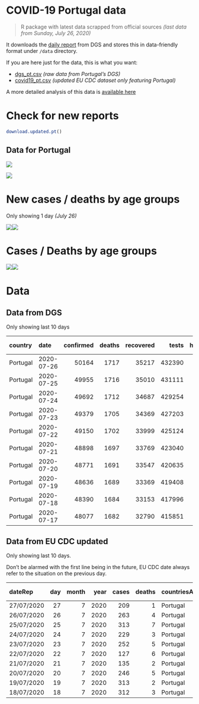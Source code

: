 COVID-19 Portugal data
================

> R package with latest data scrapped from official sources *(last data
> from Sunday, July 26, 2020)*

It downloads the [daily
report](https://covid19.min-saude.pt/relatorio-de-situacao/) from DGS
and stores this in data-friendly format under `/data` directory.

If you are here just for the data, this is what you want:

  - [dgs\_pt.csv](raw/master/data/dgs_pt.csv) *(raw data from Portugal’s
    DGS)*
  - [covid19\_pt.csv](raw/master/data/covid19_pt.csv) *(updated EU CDC
    dataset only featuring Portugal)*

A more detailed analysis of this data is [available
here](https://averissimo.github.io/covid19-analysis/portugal.html)

# Check for new reports

``` r
download.updated.pt()
```

## Data for Portugal

![](README_files/figure-gfm/unnamed-chunk-7-1.svg)<!-- -->

![](README_files/figure-gfm/unnamed-chunk-8-1.svg)<!-- -->

# New cases / deaths by age groups

Only showing 1 day *(July 26)*

![](README_files/figure-gfm/unnamed-chunk-10-1.svg)<!-- -->![](README_files/figure-gfm/unnamed-chunk-10-2.svg)<!-- -->

# Cases / Deaths by age groups

![](README_files/figure-gfm/unnamed-chunk-11-1.svg)<!-- -->![](README_files/figure-gfm/unnamed-chunk-11-2.svg)<!-- -->

# Data

## Data from DGS

Only showing last 10 days

| country  | date       | confirmed | deaths | recovered |  tests | hospitalized | in.icu | confirmed\_m\_00-09 | confirmed\_w\_00-09 | confirmed\_m\_10-19 | confirmed\_w\_10-19 | confirmed\_m\_20-29 | confirmed\_w\_20-29 | confirmed\_m\_30-39 | confirmed\_w\_30-39 | confirmed\_m\_40-49 | confirmed\_w\_40-49 | confirmed\_m\_50-59 | confirmed\_w\_50-59 | confirmed\_m\_60-69 | confirmed\_w\_60-69 | confirmed\_m\_70-79 | confirmed\_w\_70-79 | confirmed\_m\_80+ | confirmed\_w\_80+ | death\_m\_00-09 | death\_w\_00-09 | death\_m\_10-19 | death\_w\_10-19 | death\_m\_20-29 | death\_w\_20-29 | death\_m\_30-39 | death\_w\_30-39 | death\_m\_40-49 | death\_w\_40-49 | death\_m\_50-59 | death\_w\_50-59 | death\_m\_60-69 | death\_w\_60-69 | death\_m\_70-79 | death\_w\_70-79 | death\_m\_80+ | death\_w\_80+ |
| :------- | :--------- | --------: | -----: | --------: | -----: | -----------: | -----: | ------------------: | ------------------: | ------------------: | ------------------: | ------------------: | ------------------: | ------------------: | ------------------: | ------------------: | ------------------: | ------------------: | ------------------: | ------------------: | ------------------: | ------------------: | ------------------: | ----------------: | ----------------: | --------------: | --------------: | --------------: | --------------: | --------------: | --------------: | --------------: | --------------: | --------------: | --------------: | --------------: | --------------: | --------------: | --------------: | --------------: | --------------: | ------------: | ------------: |
| Portugal | 2020-07-26 |     50164 |   1717 |     35217 | 432390 |          403 |     48 |                 949 |                 800 |                1063 |                1207 |                3543 |                4117 |                3907 |                4292 |                3706 |                4588 |                3265 |                4345 |                2385 |                2656 |                1643 |                1857 |              1868 |              3905 |               0 |               0 |               0 |               0 |               1 |               1 |               1 |               2 |              10 |              10 |              38 |              17 |             104 |              48 |             203 |             129 |           500 |           653 |
| Portugal | 2020-07-25 |     49955 |   1716 |     35010 | 431111 |          410 |     50 |                 936 |                 791 |                1060 |                1203 |                3521 |                4096 |                3887 |                4280 |                3690 |                4573 |                3249 |                4329 |                2380 |                2645 |                1640 |                1850 |              1865 |              3893 |               0 |               0 |               0 |               0 |               1 |               1 |               1 |               2 |              10 |              10 |              38 |              17 |             104 |              48 |             202 |             129 |           500 |           653 |
| Portugal | 2020-07-24 |     49692 |   1712 |     34687 | 429254 |          420 |     52 |                 929 |                 784 |                1048 |                1195 |                3496 |                4072 |                3851 |                4259 |                3668 |                4551 |                3237 |                4312 |                2366 |                2633 |                1632 |                1842 |              1861 |              3889 |               0 |               0 |               0 |               0 |               1 |               1 |               1 |               2 |              10 |              10 |              38 |              17 |             104 |              48 |             201 |             129 |           499 |           651 |
| Portugal | 2020-07-23 |     49379 |   1705 |     34369 | 427203 |          431 |     59 |                 922 |                 773 |                1036 |                1183 |                3471 |                4043 |                3811 |                4234 |                3645 |                4525 |                3216 |                4299 |                2345 |                2623 |                1626 |                1837 |              1856 |              3867 |               0 |               0 |               0 |               0 |               1 |               1 |               1 |               2 |              10 |              10 |              38 |              17 |             104 |              48 |             199 |             128 |           497 |           649 |
| Portugal | 2020-07-22 |     49150 |   1702 |     33999 | 425124 |          439 |     59 |                 912 |                 770 |                1028 |                1172 |                3447 |                4024 |                3798 |                4214 |                3618 |                4507 |                3198 |                4291 |                2335 |                2616 |                1618 |                1827 |              1852 |              3858 |               0 |               0 |               0 |               0 |               1 |               1 |               1 |               2 |              10 |              10 |              38 |              17 |             104 |              48 |             199 |             128 |           495 |           648 |
| Portugal | 2020-07-21 |     48898 |   1697 |     33769 | 423040 |          439 |     62 |                 902 |                 758 |                1021 |                1155 |                3434 |                3995 |                3777 |                4191 |                3595 |                4482 |                3184 |                4282 |                2325 |                2607 |                1608 |                1815 |              1848 |              3855 |               0 |               0 |               0 |               0 |               1 |               1 |               1 |               2 |              10 |              10 |              38 |              17 |             103 |              48 |             199 |             128 |           492 |           647 |
| Portugal | 2020-07-20 |     48771 |   1691 |     33547 | 420635 |          454 |     61 |                 898 |                 756 |                1018 |                1152 |                3423 |                3979 |                3768 |                4175 |                3589 |                4473 |                3174 |                4276 |                2316 |                2601 |                1605 |                1809 |              1846 |              3849 |               0 |               0 |               0 |               0 |               1 |               1 |               1 |               2 |              10 |              10 |              38 |              17 |             102 |              48 |             198 |             128 |           492 |           643 |
| Portugal | 2020-07-19 |     48636 |   1689 |     33369 | 419408 |          439 |     61 |                 891 |                 755 |                1014 |                1148 |                3410 |                3968 |                3760 |                4159 |                3578 |                4464 |                3165 |                4269 |                2308 |                2593 |                1602 |                1805 |              1840 |              3843 |               0 |               0 |               0 |               0 |               1 |               1 |               1 |               2 |              10 |              10 |              38 |              17 |             102 |              48 |             198 |             128 |           491 |           642 |
| Portugal | 2020-07-18 |     48390 |   1684 |     33153 | 417996 |          452 |     65 |                 883 |                 744 |                1004 |                1139 |                3403 |                3938 |                3733 |                4141 |                3561 |                4437 |                3143 |                4254 |                2296 |                2585 |                1596 |                1797 |              1837 |              3835 |               0 |               0 |               0 |               0 |               1 |               1 |               1 |               2 |              10 |              10 |              38 |              17 |             102 |              48 |             197 |             128 |           489 |           640 |
| Portugal | 2020-07-17 |     48077 |   1682 |     32790 | 415851 |          447 |     67 |                 869 |                 735 |                 995 |                1129 |                3376 |                3904 |                3715 |                4112 |                3539 |                4406 |                3123 |                4233 |                2282 |                2567 |                1586 |                1788 |              1833 |              3821 |               0 |               0 |               0 |               0 |               1 |               1 |               1 |               2 |              10 |              10 |              38 |              17 |             102 |              48 |             197 |             128 |           488 |           639 |

## Data from EU CDC updated

Only showing last 10 days.

Don’t be alarmed with the first line being in the future, EU CDC date
always refer to the situation on the previous day.

| dateRep    | day | month | year | cases | deaths | countriesAndTerritories | geoId | countryterritoryCode | popData2019 | continentExp | Cumulative\_number\_for\_14\_days\_of\_COVID-19\_cases\_per\_100000 |
| :--------- | --: | ----: | ---: | ----: | -----: | :---------------------- | :---- | :------------------- | ----------: | :----------- | ------------------------------------------------------------------: |
| 27/07/2020 |  27 |     7 | 2020 |   209 |      1 | Portugal                | PT    | PRT                  |    10276617 | Europe       |                                                                  NA |
| 26/07/2020 |  26 |     7 | 2020 |   263 |      4 | Portugal                | PT    | PRT                  |    10276617 | Europe       |                                                            36.33491 |
| 25/07/2020 |  25 |     7 | 2020 |   313 |      7 | Portugal                | PT    | PRT                  |    10276617 | Europe       |                                                            39.04982 |
| 24/07/2020 |  24 |     7 | 2020 |   229 |      3 | Portugal                | PT    | PRT                  |    10276617 | Europe       |                                                            39.91586 |
| 23/07/2020 |  23 |     7 | 2020 |   252 |      5 | Portugal                | PT    | PRT                  |    10276617 | Europe       |                                                            41.75499 |
| 22/07/2020 |  22 |     7 | 2020 |   127 |      6 | Portugal                | PT    | PRT                  |    10276617 | Europe       |                                                            43.61357 |
| 21/07/2020 |  21 |     7 | 2020 |   135 |      2 | Portugal                | PT    | PRT                  |    10276617 | Europe       |                                                            45.17051 |
| 20/07/2020 |  20 |     7 | 2020 |   246 |      5 | Portugal                | PT    | PRT                  |    10276617 | Europe       |                                                            46.11440 |
| 19/07/2020 |  19 |     7 | 2020 |   313 |      2 | Portugal                | PT    | PRT                  |    10276617 | Europe       |                                                            46.91233 |
| 18/07/2020 |  18 |     7 | 2020 |   312 |      3 | Portugal                | PT    | PRT                  |    10276617 | Europe       |                                                            47.88541 |
